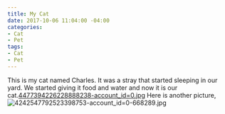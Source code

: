 ```yaml
---
title: My Cat
date: 2017-10-06 11:04:00 -04:00
categories:
- Cat
- Pet
tags:
- Cat
- Pet
---
```


This is my cat named Charles. It was a stray that started sleeping in our yard. We started giving it food and water and now it is our cat.[4477394226228888238-account_id=0.jpg](/uploads/4477394226228888238-account_id=0.jpg)
Here is another picture,
![4242547792523398753-account_id=0-668289.jpg](/uploads/4242547792523398753-account_id=0-668289.jpg)